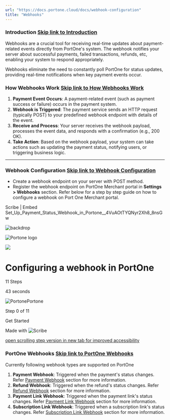 ```yaml
---
url: "https://docs.portone.cloud/docs/webhook-configuration"
title: "Webhooks"
---
```


### Introduction   [Skip link to Introduction](https://docs.portone.cloud/docs/webhook-configuration\#introduction)

Webhooks are a crucial tool for receiving real-time updates about payment-related events directly from PortOne's system. The webhook notifies your server about successful payments, failed transactions, refunds, etc, enabling your system to respond appropriately.

Webhooks eliminate the need to constantly poll PortOne for status updates, providing real-time notifications when key payment events occur.

### How Webhooks Work   [Skip link to How Webhooks Work](https://docs.portone.cloud/docs/webhook-configuration\#how-webhooks-work)

1. **Payment Event Occurs**: A payment-related event (such as payment success or failure) occurs in the payment system.
2. **Webhook is Triggered**: The payment service sends an HTTP request (typically POST) to your predefined webhook endpoint with details of the event.
3. **Receive and Process**: Your server receives the webhook payload, processes the event data, and responds with a confirmation (e.g., 200 OK).
4. **Take Action**: Based on the webhook payload, your system can take actions such as updating the payment status, notifying users, or triggering business logic.

* * *

### Webhook Configuration   [Skip link to Webhook Configuration](https://docs.portone.cloud/docs/webhook-configuration\#webhook-configuration)

- Create a webhook endpoint on your server with POST method.
- Register the webhook endpoint on PortOne Merchant portal in **Settings > Webhooks** section. Refer below for a step by step guide on how to configure a webhook on Port One Merchant portal.

Scribe \| Embed Set\_Up\_Payment\_Status\_Webhook\_in\_Portone\_\_4VuAOtTYQNyr2Xh8\_8nsGw

![backdrop](https://scribehow.com/images/embedBackdrop.svg)

![Portone logo](https://t1.gstatic.com/faviconV2?client=SOCIAL&type=FAVICON&fallback_opts=TYPE,SIZE,URL&url=https://portone.cloud&size=64)

![](https://t1.gstatic.com/faviconV2?client=SOCIAL&type=FAVICON&fallback_opts=TYPE,SIZE,URL&url=https://portone.cloud&size=64)

# Configuring a webhook in PortOne

11 Steps

43 seconds

![Portone](https://t1.gstatic.com/faviconV2?client=SOCIAL&type=FAVICON&fallback_opts=TYPE,SIZE,URL&url=https://portone.cloud&size=64)Portone

Step 0 of 11

Get Started

Made with
![Scribe](https://scribehow.com/images/logo-slate.svg)

[open scrolling step version in new tab for improved accessibility](https://scribehow.com/shared/Configuring_a_webhook_in_PortOne__4VuAOtTYQNyr2Xh8_8nsGw)

### PortOne Webhooks   [Skip link to PortOne Webhooks](https://docs.portone.cloud/docs/webhook-configuration\#portone-webhooks)

Currently following webhook types are supported on PortOne

1. **Payment Webhook**: Triggered when the payment's status changes. Refer [Payment Webhook](https://docs.portone.cloud/docs/payment-webhook) section for more information.
2. **Refund Webhook**: Triggered when the refund's status changes. Refer [Refund Webhook](https://docs.portone.cloud/docs/refund-webhook) section for more information.
3. **Payment Link Webhook**: Triggered when the payment link's status changes. Refer [Payment Link Webhook](https://docs.portone.cloud/docs/payment-link-webhook) section for more information.
4. **Subscription Link Webhook**: Triggered when a subscription link's status changes. Refer [Subscription Link Webhook](https://docs.portone.cloud/docs/subscription-link-webhook) section for more information.
